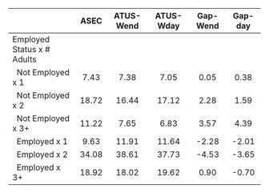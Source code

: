 
|                      |         ASEC |    ATUS-Wend |    ATUS-Wday |     Gap-Wend |      Gap-day |
| -------------------- | :----------: | :----------: | :----------: | :----------: | :----------: |
| Employed Status x # Adults |              |              |              |              |              |
| &nbsp;&nbsp;Not Employed x 1 |         7.43 |         7.38 |         7.05 |         0.05 |         0.38 |
| &nbsp;&nbsp;Not Employed x 2 |        18.72 |        16.44 |        17.12 |         2.28 |         1.59 |
| &nbsp;&nbsp;Not Employed x 3+ |        11.22 |         7.65 |         6.83 |         3.57 |         4.39 |
| &nbsp;&nbsp;Employed x 1 |         9.63 |        11.91 |        11.64 |        -2.28 |        -2.01 |
| &nbsp;&nbsp;Employed x 2 |        34.08 |        38.61 |        37.73 |        -4.53 |        -3.65 |
| &nbsp;&nbsp;Employed x 3+ |        18.92 |        18.02 |        19.62 |         0.90 |        -0.70 |

